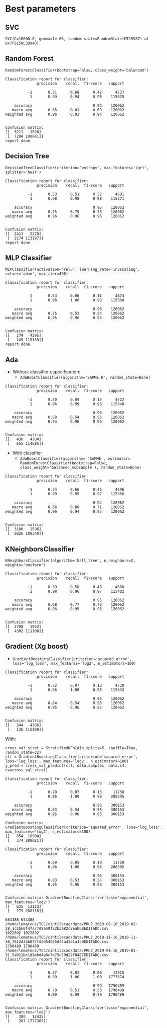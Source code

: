 # Best parameters

## SVC

`SVC(C=10000.0, gamma=1e-06, random_state=RandomState(MT19937) at 0x7F6150C3B940)`

## Random Forest

`RandomForestClassifier(bootstrap=False, class_weight='balanced')`

```
Classification report for classifier:
              precision    recall  f1-score   support

          -1       0.31      0.68      0.42      4737
           1       0.99      0.94      0.96    115325

    accuracy                           0.93    120062
   macro avg       0.65      0.81      0.69    120062
weighted avg       0.96      0.93      0.94    120062


Confusion matrix:
[[  3211   1526]
 [  7284 108041]]
report done
```

## Decision Tree

`DecisionTreeClassifier(criterion='entropy', max_features='sqrt', splitter='best')`

```
Classification report for classifier:
              precision    recall  f1-score   support

          -1       0.53      0.51      0.52      4691
           1       0.98      0.98      0.98    115371

    accuracy                           0.96    120062
   macro avg       0.75      0.75      0.75    120062
weighted avg       0.96      0.96      0.96    120062


Confusion matrix:
[[  2413   2278]
 [  2174 113197]]
report done
```


## MLP Classifier

`MLPClassifier(activation='relu', learning_rate='invscaling', solver='adam', max_iter=400)`

```
Classification report for classifier:
              precision    recall  f1-score   support

          -1       0.53      0.06      0.11      4674
           1       0.96      1.00      0.98    115388

    accuracy                           0.96    120062
   macro avg       0.75      0.53      0.54    120062
weighted avg       0.95      0.96      0.95    120062


Confusion matrix:
[[   279   4395]
 [   249 115139]]
report done
```

## Ada

* Without classifier especification:
    * `AdaBoostClassifier(algorithm='SAMME.R', random_state=None)`
```
Classification report for classifier:
              precision    recall  f1-score   support

          -1       0.40      0.09      0.15      4722
           1       0.96      0.99      0.98    115340

    accuracy                           0.96    120062
   macro avg       0.68      0.54      0.56    120062
weighted avg       0.94      0.96      0.95    120062


Confusion matrix:
[[   438   4284]
 [   655 114685]]
```
* With classifier
    * `AdaBoostClassifier(algorithm= 'SAMME', estimator= RandomForestClassifier(bootstrap=False, class_weight='balanced_subsample'), random_state=None)`

```
Classification report for classifier:
              precision    recall  f1-score   support

          -1       0.34      0.66      0.45      4696
           1       0.99      0.95      0.97    115366

    accuracy                           0.94    120062
   macro avg       0.66      0.80      0.71    120062
weighted avg       0.96      0.94      0.95    120062


Confusion matrix:
[[  3100   1596]
 [  6026 109340]]
```

## KNeighborsClassifier

`KNeighborsClassifier(algorithm='ball_tree', n_neighbors=2, weights='uniform')`

```
Classification report for classifier:
              precision    recall  f1-score   support

          -1       0.39      0.58      0.46      4660
           1       0.98      0.96      0.97    115402

    accuracy                           0.95    120062
   macro avg       0.68      0.77      0.72    120062
weighted avg       0.96      0.95      0.95    120062


Confusion matrix:
[[  2708   1952]
 [  4302 111100]]
```

## Gradient (Xg boost)

* `GradientBoostingClassifier(criterion='squared_error', loss='log_loss', max_features='log2', n_estimators=100)`

```
Classification report for classifier:
              precision    recall  f1-score   support

          -1       0.72      0.07      0.13      4730
           1       0.96      1.00      0.98    115332

    accuracy                           0.96    120062
   macro avg       0.84      0.54      0.56    120062
weighted avg       0.95      0.96      0.95    120062


Confusion matrix:
[[   344   4386]
 [   136 115196]]

```

With:
```
cross_val_strat = StratifiedKFold(n_splits=5, shuffle=True, random_state=32)
clf = GradientBoostingClassifier(criterion='squared_error', loss='log_loss', max_features='log2', n_estimators=100)
y_pred = cross_val_predict(clf, data.samples, data.s4, cv=cross_val_strat)

Classification report for classifier:
              precision    recall  f1-score   support

          -1       0.70      0.07      0.13     11758
           1       0.96      1.00      0.98    288395

    accuracy                           0.96    300153
   macro avg       0.83      0.54      0.56    300153
weighted avg       0.95      0.96      0.95    300153

Confusion matrix: GradientBoostingClassifier(criterion='squared_error', loss='log_loss', max_features='log2', n_estimators=100)
[[   854  10904]
 [   374 288021]]

```

```
Classification report for classifier:
              precision    recall  f1-score   support

          -1       0.69      0.05      0.10     11758
           1       0.96      1.00      0.98    288395

    accuracy                           0.96    300153
   macro avg       0.83      0.53      0.54    300153
weighted avg       0.95      0.96      0.95    300153


Confusion matrix: GradientBoostingClassifier(loss='exponential', max_features='log2')
[[   635  11123]
 [   279 288116]]
```

```
653488 653488
/home/lemateus/TCC/cintilacao/data/PRU2_2019-02-16_2019-02-28_1c2b60f47a77d9a49f22b3a82c8eab68EDITADO.csv
1022892 1022892
/home/lemateus/TCC/cintilacao/data/PRU2_2018-11-16_2018-11-30_7612d33b077fd2d54565df4a43a1a3c9EDITADO.csv
1790489 1790489
/home/lemateus/TCC/cintilacao/data/PRU2_2019-01-16_2019-01-31_5a011bc1d9ebd4a8c7e75c59d22f8487EDITADO.csv
Classification report for classifier:
              precision    recall  f1-score   support

          -1       0.57      0.03      0.06     12815
           1       0.99      1.00      1.00   1777674

    accuracy                           0.99   1790489
   macro avg       0.78      0.51      0.53   1790489
weighted avg       0.99      0.99      0.99   1790489


Confusion matrix: GradientBoostingClassifier(loss='exponential', max_features='log2')
[[    380   12435]
 [    287 1777387]]
```